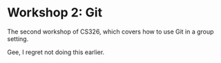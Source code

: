 # Workshop 2: Git

The second workshop of CS326, which covers how to use Git in a group setting.

Gee, I regret not doing this earlier.
